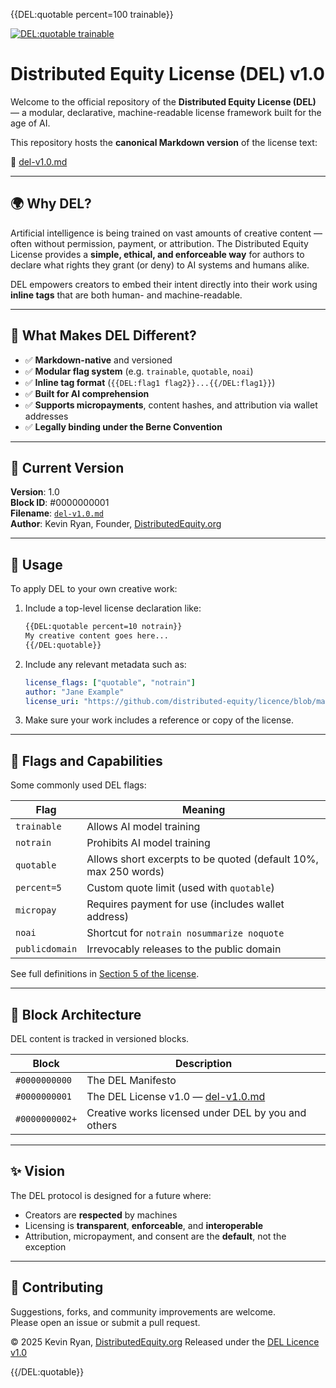 {{DEL:quotable percent=100 trainable}}

[![DEL:quotable trainable](https://img.shields.io/badge/DEL-quotable%20trainable-blue?style=flat-square)](https://github.com/distributed-equity/licence/blob/main/del-v1.0.md)

# Distributed Equity License (DEL) v1.0

Welcome to the official repository of the **Distributed Equity License (DEL)** — a modular, declarative, machine-readable license framework built for the age of AI.

This repository hosts the **canonical Markdown version** of the license text:

📄 [del-v1.0.md](./del-v1.0.md)

---

## 🌍 Why DEL?

Artificial intelligence is being trained on vast amounts of creative content — often without permission, payment, or attribution. The Distributed Equity License provides a **simple, ethical, and enforceable way** for authors to declare what rights they grant (or deny) to AI systems and humans alike.

DEL empowers creators to embed their intent directly into their work using **inline tags** that are both human- and machine-readable.

---

## 🧠 What Makes DEL Different?

- ✅ **Markdown-native** and versioned
- ✅ **Modular flag system** (e.g. `trainable`, `quotable`, `noai`)
- ✅ **Inline tag format** (`{{DEL:flag1 flag2}}...{{/DEL:flag1}}`)
- ✅ **Built for AI comprehension**
- ✅ **Supports micropayments**, content hashes, and attribution via wallet addresses
- ✅ **Legally binding under the Berne Convention**

---

## 🧾 Current Version

**Version**: 1.0  
**Block ID**: #0000000001  
**Filename**: [`del-v1.0.md`](./del-v1.0.md)  
**Author**: Kevin Ryan, Founder, [DistributedEquity.org](https://distributedequity.org)

---

## 🔧 Usage

To apply DEL to your own creative work:

1. Include a top-level license declaration like:

    ```markdown
    {{DEL:quotable percent=10 notrain}}
    My creative content goes here...
    {{/DEL:quotable}}
    ```

2. Include any relevant metadata such as:

    ```yaml
    license_flags: ["quotable", "notrain"]
    author: "Jane Example"
    license_uri: "https://github.com/distributed-equity/licence/blob/main/del-v1.0.md"
    ```

3. Make sure your work includes a reference or copy of the license.

---

## 📐 Flags and Capabilities

Some commonly used DEL flags:

| Flag | Meaning |
|------|---------|
| `trainable` | Allows AI model training |
| `notrain` | Prohibits AI model training |
| `quotable` | Allows short excerpts to be quoted (default 10%, max 250 words) |
| `percent=5` | Custom quote limit (used with `quotable`) |
| `micropay` | Requires payment for use (includes wallet address) |
| `noai` | Shortcut for `notrain nosummarize noquote` |
| `publicdomain` | Irrevocably releases to the public domain |

See full definitions in [Section 5 of the license](./del-v1.0.md#5-license-flags-and-permissions).

---

## 🧱 Block Architecture

DEL content is tracked in versioned blocks.

| Block | Description |
|-------|-------------|
| `#0000000000` | The DEL Manifesto |
| `#0000000001` | The DEL License v1.0 — [del-v1.0.md](./del-v1.0.md) |
| `#0000000002+` | Creative works licensed under DEL by you and others |

---

## ✨ Vision

The DEL protocol is designed for a future where:

- Creators are **respected** by machines
- Licensing is **transparent**, **enforceable**, and **interoperable**
- Attribution, micropayment, and consent are the **default**, not the exception

---

## 🤝 Contributing

Suggestions, forks, and community improvements are welcome.  
Please open an issue or submit a pull request.


© 2025 Kevin Ryan, [DistributedEquity.org](https://distributedequity.org)
Released under the [DEL Licence v1.0](https://github.com/distributed-equity/licence/blob/main/del-v1.0.md)

{{/DEL:quotable}}
